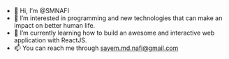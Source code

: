 - 👋 Hi, I’m @SMNAFI
- 👀 I’m interested in programming and new technologies that can make an impact on better human life.
- 🌱 I’m currently learning how to build an awesome and interactive web application with ReactJS.
- 📫 You can reach me through sayem.md.nafi@gmail.com

<!---
SMNAFI/SMNAFI is a ✨ special ✨ repository because its `README.md` (this file) appears on your GitHub profile.
You can click the Preview link to take a look at your changes.
- 💞️ I’m looking to collaborate on ...
--->
